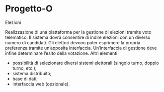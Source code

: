 # Progetto-O
Elezioni


Realizzazione di una piattaforma per la gestione di elezioni tramite voto telematico.
Il sistema dovrà consentire di indire elezioni con un diverso numero di candidati. Gli
elettori devono poter esprimere la propria preferenza tramite un’apposita interfaccia.
Un’interfaccia di gestione deve infine determinare l’esito della votazione. Altri elementi

- possibilità di selezionare diversi sistemi elettorali (singolo turno, doppio turno,
etc.);
- sistema distribuito;
- base di dati;
- interfaccia web (opzionale).

